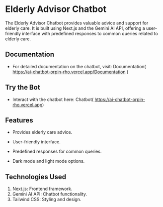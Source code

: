# **Elderly Advisor Chatbot**

The Elderly Advisor Chatbot provides valuable advice and support for elderly care. It is built using Next.js and the Gemini AI API, offering a user-friendly interface with predefined responses to common queries related to elderly care.

## **Documentation**

- For detailed documentation on the chatbot, visit: Documentation( https://ai-chatbot-orpin-rho.vercel.app/Documentation )

## **Try the Bot**

- Interact with the chatbot here: Chatbot( https://ai-chatbot-orpin-rho.vercel.app)

## **Features**
- Provides elderly care advice.
* User-friendly interface.
+ Predefined responses for common queries.
- Dark mode and light mode options.
  
## **Technologies Used**
1. Next.js: Frontend framework.
2. Gemini AI API: Chatbot functionality.
3. Tailwind CSS: Styling and design.
